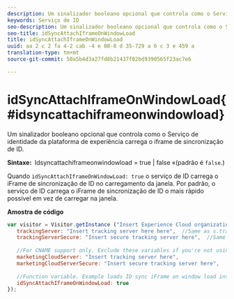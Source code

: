 ```yaml
---
description: Um sinalizador booleano opcional que controla como o Serviço de identidade da plataforma de experiência carrega o iframe de sincronização de ID.
keywords: Serviço de ID
seo-description: Um sinalizador booleano opcional que controla como o Serviço de identidade da plataforma de experiência carrega o iframe de sincronização de ID.
seo-title: idSyncAttachIframeOnWindowLoad
title: idSyncAttachIframeOnWindowLoad
uuid: aa 2 c 2 fa 4-2 cab -4 e 08-8 d 35-729 a 6 c 3 e 459 a
translation-type: tm+mt
source-git-commit: 50a5b4d3a27fd8b21437f02bd9390565f23ac7e6

---
```



# idSyncAttachIframeOnWindowLoad{#idsyncattachiframeonwindowload}

Um sinalizador booleano opcional que controla como o Serviço de identidade da plataforma de experiência carrega o iframe de sincronização de ID.

**Sintaxe:**` `Idsyncattachiframeonwindowload = true | false «(padrão é `false`.)

Quando `idSyncAttachIframeOnWindowLoad: true` o serviço de ID carrega o iFrame de sincronização de ID no carregamento da janela. Por padrão, o serviço de ID carrega o iFrame de sincronização de ID o mais rápido possível em vez de carregar na janela.

**Amostra de código**

```js
var visitor = Visitor.getInstance ("Insert Experience Cloud organization ID here",{ 
   trackingServer: "Insert tracking server here here",  //Same as s.trackingServer 
   trackingServerSecure: "Insert secure tracking server here",  //Same as s.trackingServerSecure 
 
   //For CNAME support only. Exclude these variables if you're not using CNAME 
   marketingCloudServer: "Insert tracking server here", 
   marketingCloudServerSecure: "Insert secure tracking server here", 
 
   //Function variable. Example loads ID sync iFrame on window load instad of ASAP. 
   idSyncAttachIframeOnWindowLoad: true 
});
```

